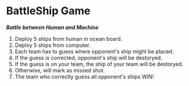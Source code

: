 # BattleShip Game
***Battle between Human and Machine***
1. Deploy 5 ships from human in ocean board.
2. Deploy 5 ships from computer.
3. Each team has to guess where opponent's ship might be placed.
4. If the guess is corrected, opponent's ship will be destoryed.
5. If the guess is on your team, the ship of your team will be destoryed.
6. Otherwise, will mark as missed shot.
7. The team who correctly guess all opponent's ships WIN! 
